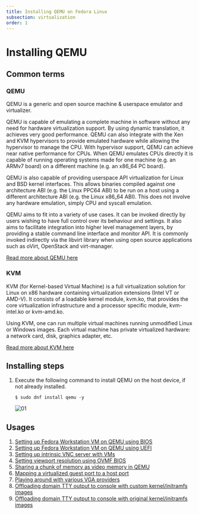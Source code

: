 ```yaml
---
title: Installing QEMU on Fedora Linux  
subsection: virtualization  
order: 1  
---
```


# Installing QEMU

## Common terms

### QEMU 

QEMU is a generic and open source machine & userspace emulator and virtualizer.

QEMU is capable of emulating a complete machine in software without any need for hardware virtualization support. By using dynamic translation, it achieves very good performance. QEMU can also integrate with the Xen and KVM hypervisors to provide emulated hardware while allowing the hypervisor to manage the CPU. With hypervisor support, QEMU can achieve near native performance for CPUs. When QEMU emulates CPUs directly it is capable of running operating systems made for one machine (e.g. an ARMv7 board) on a different machine (e.g. an x86_64 PC board).

QEMU is also capable of providing userspace API virtualization for Linux and BSD kernel interfaces. This allows binaries compiled against one architecture ABI (e.g. the Linux PPC64 ABI) to be run on a host using a different architecture ABI (e.g. the Linux x86_64 ABI). This does not involve any hardware emulation, simply CPU and syscall emulation.

QEMU aims to fit into a variety of use cases. It can be invoked directly by users wishing to have full control over its behaviour and settings. It also aims to facilitate integration into higher level management layers, by providing a stable command line interface and monitor API. It is commonly invoked indirectly via the libvirt library when using open source applications such as oVirt, OpenStack and virt-manager.

[Read more about QEMU here](https://www.qemu.org/)

### KVM

KVM (for Kernel-based Virtual Machine) is a full virtualization solution for Linux on x86 hardware containing virtualization extensions (Intel VT or AMD-V). It consists of a loadable kernel module, kvm.ko, that provides the core virtualization infrastructure and a processor specific module, kvm-intel.ko or kvm-amd.ko.

Using KVM, one can run multiple virtual machines running unmodified Linux or Windows images. Each virtual machine has private virtualized hardware: a network card, disk, graphics adapter, etc.

[Read more about KVM here](https://www.linux-kvm.org/page/Main_Page)

## Installing steps

1. Execute the following command to install QEMU on the host device, if not already installed.  
   ```console
   $ sudo dnf install qemu -y
   ```
   ![01](/content/tools/virtualization/images/installing-qemu-on-fedora-linux/01.png)

## Usages

1. [Setting up Fedora Workstation VM on QEMU using BIOS](/tools/virtualization/setting-up-fedora-workstation-vm-on-qemu-using-bios.html)
2. [Setting up Fedora Workstation VM on QEMU using UEFI](/tools/virtualization/setting-up-fedora-workstation-vm-on-qemu-using-uefi.html)
3. [Setting up intrinsic VNC server with VMs](/tools/virtualization/setting-up-intrinsic-vnc-server-with-vms.html)
4. [Setting viewport resolution using OVMF BIOS](/tools/virtualization/setting-viewport-resolution-using-ovmf-bios.html)
5. [Sharing a chunk of memory as video memory in QEMU](/tools/virtualization/sharing-memory-chunk-as-video-memory-in-qemu.html)
6. [Mapping a virtualized guest port to a host port](/tools/virtualization/mapping-a-virtualised-guest-port-to-a-host-port.html)
7. [Playing around with various VGA providers](/tools/virtualization/playing-around-with-various-vga-providers.html)
8. [Offloading domain TTY output to console with custom kernel/initramfs images](/tools/virtualization/offloading-domain-tty-output-to-console-with-custom-kernel-initramfs-images.html)
9. [Offloading domain TTY output to console with original kernel/initramfs images](/tools/virtualization/offloading-domain-tty-output-to-console-with-original-kernel-initramfs-images.html)
